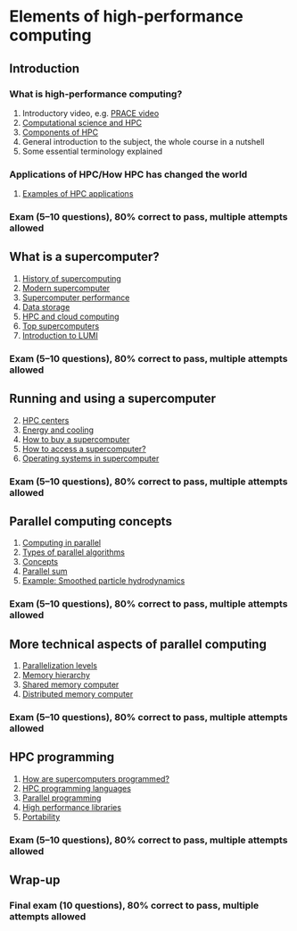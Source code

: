 # Elements of high-performance computing

## Introduction

### What is high-performance computing?

1. Introductory video, e.g. [PRACE video](https://youtu.be/mJ3tvjVkCcI)
2. [Computational science and HPC](intro/how-hpc-has-changed-the-world.md)
3. [Components of HPC](intro/components-of-hpc.md)
4. General introduction to the subject, the whole course in a nutshell
5. Some essential terminology explained

### Applications of HPC/How HPC has changed the world
1. [Examples of HPC applications](intro/applications.md)

### Exam (5–10 questions), 80% correct to pass, multiple attempts allowed

## What is a supercomputer?

1. [History of supercomputing](supercomputer/history.md)
1. [Modern supercomputer](supercomputer/modern-supercomputer.md)
6. [Supercomputer performance](supercomputer/supercomputer_performance.md)
3. [Data storage](supercomputer/storage.md)
8. [HPC and cloud computing](supercomputer/cloud_vs_traditional.md)
10. [Top supercomputers](supercomputer/top-systems.md)
11. [Introduction to LUMI](supercomputer/introduction-to-lumi.md)

### Exam (5–10 questions), 80% correct to pass, multiple attempts allowed

## Running and using a supercomputer

2. [HPC centers](running-supercomputer/computing-center.md)
3. [Energy and cooling](running-supercomputer/energy-cooling.md)
4. [How to buy a supercomputer](running-supercomputer/procurement.md)
5. [How to access a supercomputer?](running-supercomputer/how-to-use.md)
6. [Operating systems in supercomputer](running-supercomputer/operating_systems.md) 

### Exam (5–10 questions), 80% correct to pass, multiple attempts allowed

## Parallel computing concepts

1. [Computing in parallel](parallel-computing-concepts/basic-idea.md)
1. [Types of parallel algorithms](parallel-computing-concepts/types-of-problems.md)
1. [Concepts](parallel-computing-concepts/concepts.md)
1. [Parallel sum](parallel-computing-concepts/parallel-sum.md)
1. [Example: Smoothed particle hydrodynamics](parallel-computing-concepts/smoothed-particle-hydrodynamics.md)

### Exam (5–10 questions), 80% correct to pass, multiple attempts allowed

## More technical aspects of parallel computing

1. [Parallelization levels](parallel-computing-technical/hierarchy_parallelism.md)
1. [Memory hierarchy](parallel-computing-technical/memory_hierarchy.md)
1. [Shared memory computer](parallel-computing-technical/shared_memory.md)
1. [Distributed memory computer](parallel-computing-technical/distribute_memory.md)

### Exam (5–10 questions), 80% correct to pass, multiple attempts allowed

## HPC programming

1. [How are supercomputers programmed?](hpc-programming/overview.md)
2. [HPC programming languages](hpc-programming/languages.md)
3. [Parallel programming](hpc-programming/parallel-programming.md)
4. [High performance libraries](hpc-programming/libraries.md)
5. [Portability](hpc-programming/portability.md)

### Exam (5–10 questions), 80% correct to pass, multiple attempts allowed

## Wrap-up

### Final exam (10 questions), 80% correct to pass, multiple attempts allowed
